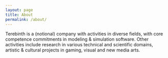 ```yaml
---
layout: page
title: About
permalink: /about/
---
```



Terebinth is a (notional) company with activities in diverse fields, with core competence commitments in modeling & simulation software. Other activities include research in various technical and scientific domains, artistic & cultural projects in gaming, visual and new media arts.  
